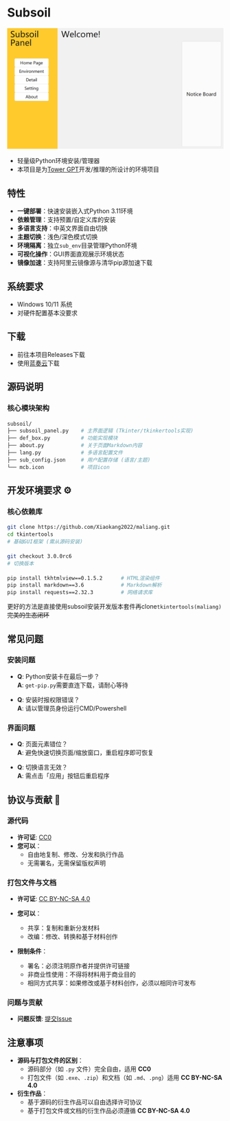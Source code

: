 # Subsoil
![subsoil](img/subsoil.png)<br>
- 轻量级Python环境安装/管理器<br>
- 本项目是为[Tower GPT](https://github.com/midway2333/tower_gpt)开发/推理的所设计的环境项目<br>

## 特性
- **一键部署**：快速安装嵌入式Python 3.11环境
- **依赖管理**：支持预置/自定义库的安装
- **多语言支持**：中英文界面自由切换
- **主题切换**：浅色/深色模式切换
- **环境隔离**：独立`sub_env`目录管理Python环境
- **可视化操作**：GUI界面直观展示环境状态
- **镜像加速**：支持阿里云镜像源与清华pip源加速下载


## 系统要求
- Windows 10/11 系统
- 对硬件配置基本没要求

## 下载
- 前往本项目Releases下载
- 使用[蓝奏云](https://wwsq.lanzoue.com/i6Tzy2m2mq2h)下载

## 源码说明
### 核心模块架构
```bash
subsoil/
├── subsoil_panel.py    # 主界面逻辑 (Tkinter/tkinkertools实现)
├── def_box.py          # 功能实现模块
├── about.py            # 关于页面Markdown内容
├── lang.py             # 多语言配置文件
├── sub_config.json     # 用户配置存储 (语言/主题)
└── mcb.icon            # 项目icon
```

## 开发环境要求 ⚙️

### 核心依赖库
```bash
git clone https://github.com/Xiaokang2022/maliang.git
cd tkintertools
# 基础GUI框架 (需从源码安装)

git checkout 3.0.0rc6
# 切换版本

pip install tkhtmlview==0.1.5.2      # HTML渲染组件
pip install markdown==3.6            # Markdown解析
pip install requests==2.32.3         # 网络请求库
```
更好的方法是直接使用subsoil安装开发版本套件再clone`tkintertools(maliang)`<br>
~~完美的生态闭环~~

## 常见问题

### 安装问题
- **Q**: Python安装卡在最后一步？  
  **A**: `get-pip.py`需要直连下载，请耐心等待

- **Q**: 安装时报权限错误？  
  **A**: 请以管理员身份运行CMD/Powershell

### 界面问题
- **Q**: 页面元素错位？  
  **A**: 避免快速切换页面/缩放窗口，重启程序即可恢复

- **Q**: 切换语言无效？  
  **A**: 需点击「应用」按钮后重启程序

## 协议与贡献 📜

### 源代码
- **许可证**: [CC0](https://creativecommons.org/public-domain/cc0/)
- **您可以**：
  - 自由地复制、修改、分发和执行作品
  - 无需署名，无需保留版权声明

### 打包文件与文档
- **许可证**: [CC BY-NC-SA 4.0](https://creativecommons.org/licenses/by-nc-sa/4.0)
- **您可以**：
  - 共享：复制和重新分发材料
  - 改编：修改、转换和基于材料创作

- **限制条件**：
  - 署名：必须注明原作者并提供许可链接
  - 非商业性使用：不得将材料用于商业目的
  - 相同方式共享：如果修改或基于材料创作，必须以相同许可发布

### 问题与贡献
- **问题反馈**: [提交Issue](https://github.com/midway2333/subsoil/issues)

## 注意事项
- **源码与打包文件的区别**：
  - 源码部分（如 `.py` 文件）完全自由，适用 **CC0**
  - 打包文件（如 `.exe`、`.zip`）和文档（如 `.md`、`.png`）适用 **CC BY-NC-SA 4.0**
- **衍生作品**：
  - 基于源码的衍生作品可以自由选择许可协议
  - 基于打包文件或文档的衍生作品必须遵循 **CC BY-NC-SA 4.0**
